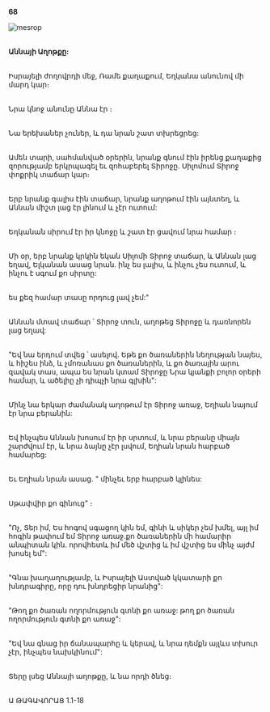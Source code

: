 **68**

![mesrop](https://volamar.ru/audio_video/foto/01/detbible/B148.BMP)

\
**Աննայի Աղոթքը:**

\
Իսրայելի ժողովրդի մեջ, Ռամե քաղաքում, Եղկանա անունով մի մարդ կար։

\
Նրա կնոջ անունը Աննա էր ։

\
Նա երեխաներ չուներ, և դա նրան շատ տխրեցրեց:

\
Ամեն տարի, սահմանված օրերին, նրանք գնում էին իրենց քաղաքից զորությամբ երկրպագել եւ զոհաբերել Տիրոջը. Սիլոմում Տիրոջ փոքրիկ տաճար կար։

\
Երբ նրանք գալիս էին տաճար, նրանք աղոթում էին այնտեղ, և Աննան միշտ լաց էր լինում և չէր ուտում:

\
Եղկանան սիրում էր իր կնոջը և շատ էր ցավում նրա համար ։

\
Մի օր, երբ նրանք կրկին եկան Սիլոմի Տիրոջ տաճար, և Աննան լաց եղավ, Ելկանան ասաց նրան. ինչ ես լալիս, և ինչու չես ուտում, և ինչու է սգում քո սիրտը:

\
ես քեզ համար տասը որդուց լավ չեմ:"

\
Աննան մտավ տաճար ՝ Տիրոջ տուն, աղոթեց Տիրոջը և դառնորեն լաց եղավ:

\
"Եվ նա երդում տվեց ՝ ասելով. Եթե քո ծառաներին նեղության նայես, և հիշես ինձ, և չմոռանաս քո ծառաներին, և քո ծառային արու զավակ տաս, ապա ես նրան կտամ Տիրոջը Նրա կյանքի բոլոր օրերի համար, և ածելիը չի դիպչի նրա գլխին":

\
Մինչ նա երկար ժամանակ աղոթում էր Տիրոջ առաջ, Եղիան նայում էր նրա բերանին:

\
Եվ ինչպես Աննան խոսում էր իր սրտում, և նրա բերանը միայն շարժվում էր, և նրա ձայնը չէր լսվում, Եղիան նրան հարբած համարեց:

\
Եւ Եղիան նրան ասաց. " մինչեւ երբ հարբած կլինես:

\
Սթափվիր քո գինուց" ։

\
"Ոչ, Տեր իմ, Ես հոգով սգացող կին եմ, գինի և սիկեր չեմ խմել, այլ իմ հոգին թափում եմ Տիրոջ առաջ.քո ծառաներին մի համարիր անպիտան կին. որովհետև իմ մեծ վշտից և իմ վշտից ես մինչ այժմ խոսել եմ":

\
"Գնա խաղաղությամբ, և Իսրայելի Աստված կկատարի քո խնդրագիրը, որը դու խնդրեցիր նրանից":

\
"Թող քո ծառան ողորմություն գտնի քո առաջ: թող քո ծառան ողորմություն գտնի քո առաջ":

\
"Եվ նա գնաց իր ճանապարհը և կերավ, և նրա դեմքն այլևս տխուր չէր, ինչպես նախկինում":

\
Տերը լսեց Աննայի աղոթքը, և նա որդի ծնեց։

\
Ա ԹԱԳԱՎՈՐԱՑ 1.1-18
